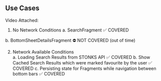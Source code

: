 ## Use Cases

Video Attached: 
1. No Network Conditions
  a. SearchFragment
   ✅ COVERED

  b. BottomSheetDetailsFragment
   ⛔️ NOT COVERED (out of time)

2. Network Available Conditions   
    a. Loading Search Results from STONKS API
        ✅ COVERED
    b. Show Cached Search Results which were marked favourite by the user
        ✅ COVERED
    c. Persisting state for Fragments while navigation between bottom bars 
        ✅ COVERED